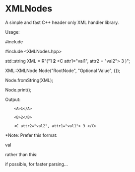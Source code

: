 # XMLNodes
A simple and fast C++ header only XML handler library.

Usage:

#include <string>

#include <XMLNodes.hpp>

std::string XML = R"("<A>1</A> <B>2</B> <C attr1="val1", attr2 = "val2"> 3 </C>)";

XML::XMLNode Node("RootNode", "Optional Value", {});

Node.fromString(XML);

Node.print();


Output:


<RootNode>
        
        <A>1</A>
        
        <B>2</B>
        
        <C attr2="val2", attr1="val1"> 3 </C>
        
</RootNode>


*Note: Prefer this format:


<Root>
        
  <A> val </A>
  
</Root>


rather than this:


<Root A = " val "></Root>


if possible, for faster parsing...

